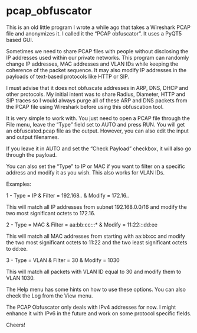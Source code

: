 # pcap_obfuscator

This is an old little program I wrote a while ago that takes a Wireshark PCAP file and anonymizes it. I called it the “PCAP obfuscator”. It uses a PyQT5 based GUI.

Sometimes we need to share PCAP files with people without disclosing the IP addresses used within our private networks. This program can randomly change IP addresses, MAC addresses and VLAN IDs while keeping the coherence of the packet sequence. It may also modify IP addresses in the payloads of text-based protocols like HTTP or SIP.

I must advise that it does not obfuscate addresses in ARP, DNS, DHCP and other protocols. My initial intent was to share Radius, Diameter, HTTP and SIP traces so I would always purge all of these ARP and DNS packets from the PCAP file using Wireshark before using this obfuscation tool. 

It is very simple to work with. You just need to open a PCAP file through the File menu, leave the “Type” field set to AUTO and press RUN. You will get an obfuscated.pcap file as the output. However, you can also edit the input and output filenames. 

If you leave it in AUTO and set the “Check Payload” checkbox, it will also go through the payload.

You can also set the “Type” to IP or MAC if you want to filter on a specific address and modify it as you wish. This also works for VLAN IDs.

Examples:

1 - Type = IP & Filter = 192.168.*.* & Modify = 172.16.*.*   

This will match all IP addresses from subnet 192.168.0.0/16 and modify the two most significant octets to 172.16.

2 - Type = MAC & Filter = aa:bb:cc:*:*:* & Modify = 11:22:*:*:dd:ee

This will match all MAC addresses from starting with aa:bb:cc and modify the two most significant octets to 11:22 and the two least significant octets to dd:ee.

3 - Type = VLAN & Filter = 30 & Modify = 1030   

This will match all packets with VLAN ID equal to 30 and modify them to VLAN 1030.

The Help menu has some hints on how to use these options. You can also check the Log from the View menu.

The PCAP Obfuscator only deals with IPv4 addresses for now. I might enhance it with IPv6 in the future and work on some protocol specific fields.

Cheers!
